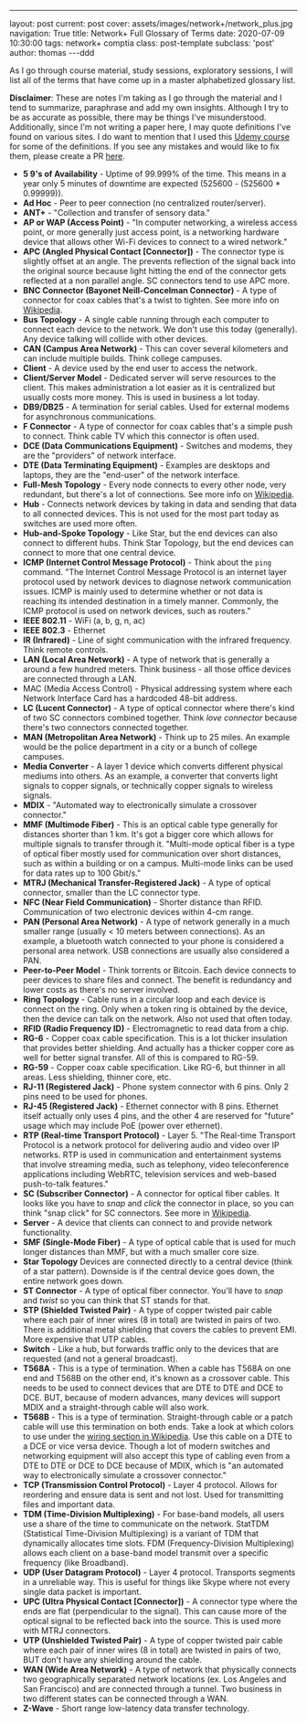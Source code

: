 ---
layout: post
current: post
cover: assets/images/network+/network_plus.jpg
navigation: True
title: Network+ Full Glossary of Terms
date: 2020-07-09 10:30:00
tags: network+ comptia
class: post-template
subclass: 'post'
author: thomas
---ddd

As I go through course material, study sessions, exploratory sessions, I will list all of the terms that have come up in a master alphabetized glossary list.

**Disclaimer**: These are notes I'm taking as I go through the material and I tend to summarize, paraphrase and add my own insights. Although I try to be as accurate as possible, there may be things I've misunderstood. Additionally, since I'm not writing a paper here, I may quote definitions I've found on various sites. I do want to mention that I used this [Udemy course](https://www.udemy.com/course/networkplus/learn/lecture/9596690) for some of the definitions. If you see any mistakes and would like to fix them, please create a PR [here](https://github.com/thomashzhang/thomaszhang.com).

- **5 9's of Availability** - Uptime of 99.999% of the time. This means in a year only 5 minutes of downtime are expected (525600 - (525600 * 0.99999)).
- **Ad Hoc** - Peer to peer connection (no centralized router/server).
- **ANT+** - "Collection and transfer of sensory data."
- **AP or WAP (Access Point)** - "In computer networking, a wireless access point, or more generally just access point, is a networking hardware device that allows other Wi-Fi devices to connect to a wired network."
- **APC (Angled Physical Contact [Connector])** - The connector type is slightly offset at an angle. The prevents reflection of the signal back into the original source because light hitting the end of the connector gets reflected at a non parallel angle. SC connectors tend to use APC more.
- **BNC Connector (Bayonet Neill-Concelman Connector)** - A type of connector for coax cables that's a twist to tighten. See more info on [Wikipedia](https://en.wikipedia.org/wiki/BNC_connector).
- **Bus Topology** - A single cable running through each computer to connect each device to the network. We don't use this today (generally). Any device talking will collide with other devices.
- **CAN (Campus Area Network)** - This can cover several kilometers and can include multiple builds. Think college campuses. 
- **Client** - A device used by the end user to access the network.
- **Client/Server Model** - Dedicated server will serve resources to the client. This makes administration a lot easier as it is centralized but usually costs more money. This is used in business a lot today.
- **DB9/DB25** - A termination for serial cables. Used for external modems for asynchronous communications.
- **F Connector** - A type of connector for coax cables that's a simple push to connect. Think cable TV which this connector is often used.
- **DCE (Data Communications Equipment)** - Switches and modems, they are the "providers" of network interface.
- **DTE (Data Terminating Equipment)** - Examples are desktops and laptops, they are the "end-user" of the network interface.
- **Full-Mesh Topology** - Every node connects to every other node, very redundant, but there's a lot of connections. See more info on [Wikipedia](https://en.wikipedia.org/wiki/F_connector).
- **Hub** - Connects network devices by taking in data and sending that data to all connected devices. This is not used for the most part today as switches are used more often.
- **Hub-and-Spoke Topology** - Like Star, but the end devices can also connect to different hubs. Think Star Topology, but the end devices can connect to more that one central device.
- **ICMP (Internet Control Message Protocol)** - Think about the `ping` command. "The Internet Control Message Protocol is an internet layer protocol used by network devices to diagnose network communication issues. ICMP is mainly used to determine whether or not data is reaching its intended destination in a timely manner. Commonly, the ICMP protocol is used on network devices, such as routers."
- **IEEE 802.11** - WiFi (a, b, g, n, ac)
- **IEEE 802.3** - Ethernet
- **IR (Infrared)** - Line of sight communication with the infrared frequency. Think remote controls.
- **LAN (Local Area Network)** - A type of network that is generally a around a few hundred meters. Think business - all those office devices are connected through a LAN.
- MAC (Media Access Control) - Physical addressing system where each Network Interface Card has a hardcoded 48-bit address.
- **LC (Lucent Connector)** - A type of optical connector where there's kind of two SC connectors combined together. Think *love connector* because there's two connectors connected together.
- **MAN (Metropolitan Area Network)** - Think up to 25 miles. An example would be the police department in a city or a bunch of college campuses.
- **Media Converter** - A layer 1 device which converts different physical mediums into others. As an example, a converter that converts light signals to copper signals, or technically copper signals to wireless signals.
- **MDIX** - "Automated way to electronically simulate a crossover connector."
- **MMF (Multimode Fiber)** - This is an optical cable type generally for distances shorter than 1 km. It's got a bigger core which allows for multiple signals to transfer through it. "Multi-mode optical fiber is a type of optical fiber mostly used for communication over short distances, such as within a building or on a campus. Multi-mode links can be used for data rates up to 100 Gbit/s."
- **MTRJ (Mechanical Transfer-Registered Jack)** - A type of optical connector, smaller than the LC connector type.
- **NFC (Near Field Communication)** - Shorter distance than RFID. Communication of two electronic devices within 4-cm range.
- **PAN (Personal Area Network)** - A type of network generally in a much smaller range (usually < 10 meters between connections). As an example, a bluetooth watch connected to your phone is considered a personal area network. USB connections are usually also considered a PAN.
- **Peer-to-Peer Model** - Think torrents or Bitcoin. Each device connects to peer devices to share files and connect. The benefit is redundancy and lower costs as there's no server involved. 
- **Ring Topology** - Cable runs in a circular loop and each device is connect on the ring. Only when a token ring is obtained by the device, then the device can talk on the network. Also not used that often today.
- **RFID (Radio Frequency ID)** - Electromagnetic to read data from a chip.
- **RG-6** - Copper coax cable specification. This is a lot thicker insulation that provides better shielding. And actually has a thicker copper core as well for better signal transfer. All of this is compared to RG-59.
- **RG-59** - Copper coax cable specification. Like RG-6, but thinner in all areas. Less shielding, thinner core, etc.
- **RJ-11 (Registered Jack)** - Phone system connector with 6 pins. Only 2 pins need to be used for phones.
- **RJ-45 (Registered Jack)** - Ethernet connector with 8 pins. Ethernet itself actually only uses 4 pins, and the other 4 are reserved for "future" usage which may include PoE (power over ethernet).
- **RTP (Real-time Transport Protocol)** - Layer 5. "The Real-time Transport Protocol is a network protocol for delivering audio and video over IP networks. RTP is used in communication and entertainment systems that involve streaming media, such as telephony, video teleconference applications including WebRTC, television services and web-based push-to-talk features."
- **SC (Subscriber Connector)** - A connector for optical fiber cables. It looks like you have to *snap* and *click* the connector in place, so you can think "snap click" for SC connectors. See more in [Wikipedia](https://en.wikipedia.org/wiki/Optical_fiber_connector).
- **Server** - A device that clients can connect to and provide network functionality.
- **SMF (Single-Mode Fiber)** - A type of optical cable that is used for much longer distances than MMF, but with a much smaller core size.
- **Star Topology** Devices are connected directly to a central device (think of a star pattern). Downside is if the central device goes down, the entire network goes down.
- **ST Connector** - A type of optical fiber connector. You'll have to *snap* and *twist* so you can think that ST stands for that.
- **STP (Shielded Twisted Pair)** - A type of copper twisted pair cable where each pair of inner wires (8 in total) are twisted in pairs of two. There is additional metal shielding that covers the cables to prevent EMI. More expensive that UTP cables.
- **Switch** - Like a hub, but forwards traffic only to the devices that are requested (and not a general broadcast).
- **T568A** - This is a type of termination. When a cable has T568A on one end and T568B on the other end, it's known as a crossover cable. This needs to be used to connect devices that are DTE to DTE and DCE to DCE. BUT, because of modern advances, many devices will support MDIX and a straight-through cable will also work.
- **T568B** - This is a type of termination. Straight-through cable or a patch cable will use this termination on both ends. Take a look at which colors to use under the [wiring section in Wikipedia](https://en.wikipedia.org/wiki/TIA/EIA-568). Use this cable on a DTE to a DCE or vice versa device. Though a lot of modern switches and networking equipment will also accept this type of cabling even from a DTE to DTE or DCE to DCE because of MDIX, which is "an automated way to electronically simulate a crossover connector."
- **TCP (Transmission Control Protocol)** - Layer 4 protocol. Allows for reordering and ensure data is sent and not lost. Used for transmitting files and important data.
- **TDM (Time-Division Multiplexing)** - For base-band models, all users use a share of the time to communicate on the network. StatTDM (Statistical Time-Division Multiplexing) is a variant of TDM that dynamically allocates time slots. FDM (Frequency-Division Multiplexing) allows each client on a base-band model transmit over a specific frequency (like Broadband).
- **UDP (User Datagram Protocol)** - Layer 4 protocol. Transports segments in a unreliable way. This is useful for things like Skype where not every single data packet is important.
- **UPC (Ultra Physical Contact [Connector])** - A connector type where the ends are flat (perpendicular to the signal). This can cause more of the optical signal to be reflected back into the source. This is used more with MTRJ connectors.
- **UTP (Unshielded Twisted Pair)** - A type of copper twisted pair cable where each pair of inner wires (8 in total) are twisted in pairs of two, BUT don't have any shielding around the cable.
- **WAN (Wide Area Network)** - A type of network that physically connects two geographically separated network locations (ex. Los Angeles and San Francisco) and are connected through a tunnel. Two business in two different states can be connected through a WAN.
- **Z-Wave** - Short range low-latency data transfer technology.